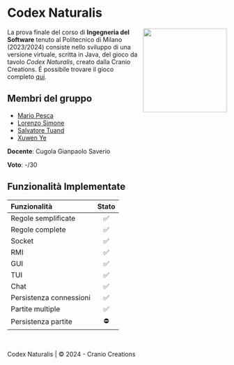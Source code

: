 # Codex Naturalis

<img src="https://www.craniocreations.it/storage/media/products/19/41/Codex_scatola+ombra.png" width=192px height=192px align="right" />

La prova finale del corso di **Ingegneria del Software** tenuto al Politecnico di Milano (2023/2024) consiste nello sviluppo di una versione virtuale, scritta in Java, del gioco da tavolo *Codex Naturalis*, creato dalla Cranio Creations.
É possibile trovare il gioco completo [qui](https://www.craniocreations.it/prodotto/codex-naturalis).

## Membri del gruppo
* [Mario Pesca](https://github.com/ziomekk-dev)
* [Lorenzo Simone](https://github.com/LorenzoSimone02)
* [Salvatore Tuand](https://github.com/Sa1vatoreTuand)
* [Xuwen Ye](https://github.com/xuwenye01)

**Docente**: Cugola Gianpaolo Saverio

**Voto**: -/30

## Funzionalità Implementate
| Funzionalità | Stato |
|:-----------------------|:------------------------------------:|
| Regole semplificate |✅|
| Regole complete |✅|
| Socket |✅|
| RMI |✅|
| GUI |✅|
| TUI |✅|
| Chat|✅|
| Persistenza connessioni |✅|
| Partite multiple |✅|
| Persistenza partite |⛔|

<br /> 

Codex Naturalis | © 2024 - Cranio Creations
